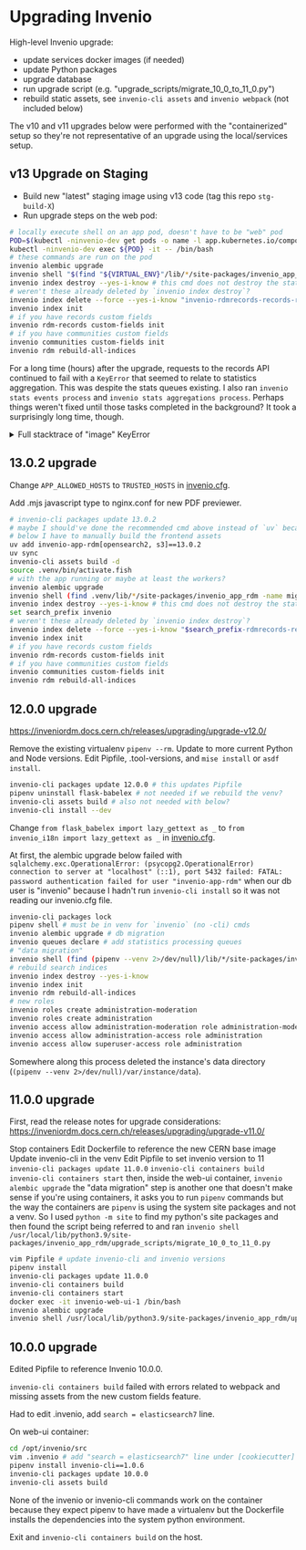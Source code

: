# Upgrading Invenio

High-level Invenio upgrade:

- update services docker images (if needed)
- update Python packages
- upgrade database
- run upgrade script (e.g. "upgrade_scripts/migrate_10_0_to_11_0.py")
- rebuild static assets, see `invenio-cli assets` and `invenio webpack` (not included below)

The v10 and v11 upgrades below were performed with the "containerized" setup so they're not representative of an upgrade using the local/services setup.

## v13 Upgrade on Staging

- Build new "latest" staging image using v13 code (tag this repo `stg-build-X`)
- Run upgrade steps on the web pod:

```sh
# locally execute shell on an app pod, doesn't have to be "web" pod
POD=$(kubectl -ninvenio-dev get pods -o name -l app.kubernetes.io/component=web)
kubectl -ninvenio-dev exec ${POD} -it -- /bin/bash
# these commands are run on the pod
invenio alembic upgrade
invenio shell "$(find "${VIRTUAL_ENV}"/lib/*/site-packages/invenio_app_rdm -name migrate_12_0_to_13_0.py)"
invenio index destroy --yes-i-know # this cmd does not destroy the stats indices
# weren't these already deleted by `invenio index destroy`?
invenio index delete --force --yes-i-know "invenio-rdmrecords-records-record-*-percolators"
invenio index init
# if you have records custom fields
invenio rdm-records custom-fields init
# if you have communities custom fields
invenio communities custom-fields init
invenio rdm rebuild-all-indices
```

For a long time (hours) after the upgrade, requests to the records API continued to fail with a `KeyError` that seemed to relate to statistics aggregation. This was despite the stats queues existing. I also ran `invenio stats events process` and `invenio stats aggregations process`. Perhaps things weren't fixed until those tasks completed in the background? It took a surprisingly long time, though.

<details>
<summary>Full stacktrace of "image" KeyError</summary>

```log
[2025-09-16 11:52:57,691] ERROR in app: Exception on /records [GET]
Traceback (most recent call last):
  File "/opt/invenio/.venv/lib/python3.12/site-packages/flask/app.py", line 1511, in wsgi_app
    response = self.full_dispatch_request()
               ^^^^^^^^^^^^^^^^^^^^^^^^^^^^
  File "/opt/invenio/.venv/lib/python3.12/site-packages/flask/app.py", line 919, in full_dispatch_request
    rv = self.handle_user_exception(e)
         ^^^^^^^^^^^^^^^^^^^^^^^^^^^^^
  File "/opt/invenio/.venv/lib/python3.12/site-packages/flask/app.py", line 917, in full_dispatch_request
    rv = self.dispatch_request()
         ^^^^^^^^^^^^^^^^^^^^^^^
  File "/opt/invenio/.venv/lib/python3.12/site-packages/flask/app.py", line 902, in dispatch_request
    return self.ensure_sync(self.view_functions[rule.endpoint])(**view_args)  # type: ignore[no-any-return]
           ^^^^^^^^^^^^^^^^^^^^^^^^^^^^^^^^^^^^^^^^^^^^^^^^^^^^^^^^^^^^^^^^^
  File "/opt/invenio/.venv/lib/python3.12/site-packages/flask_resources/resources.py", line 65, in view
    return view_meth()
           ^^^^^^^^^^^
  File "/opt/invenio/.venv/lib/python3.12/site-packages/flask_resources/content_negotiation.py", line 116, in inner_content_negotiation
    return f(*args, **kwargs)
           ^^^^^^^^^^^^^^^^^^
  File "/opt/invenio/.venv/lib/python3.12/site-packages/flask_resources/parsers/decorators.py", line 51, in inner
    return f(self, *args, **kwargs)
           ^^^^^^^^^^^^^^^^^^^^^^^^
  File "/opt/invenio/.venv/lib/python3.12/site-packages/flask_resources/parsers/decorators.py", line 51, in inner
    return f(self, *args, **kwargs)
           ^^^^^^^^^^^^^^^^^^^^^^^^
  File "/opt/invenio/.venv/lib/python3.12/site-packages/flask_resources/responses.py", line 39, in inner
    res = f(*args, **kwargs)
          ^^^^^^^^^^^^^^^^^^
  File "/opt/invenio/.venv/lib/python3.12/site-packages/invenio_records_resources/resources/records/resource.py", line 86, in search
    return hits.to_dict(), 200
           ^^^^^^^^^^^^^^
  File "/opt/invenio/.venv/lib/python3.12/site-packages/invenio_records_resources/services/records/results.py", line 252, in to_dict
    if self.aggregations:
       ^^^^^^^^^^^^^^^^^
  File "/opt/invenio/.venv/lib/python3.12/site-packages/invenio_records_resources/services/records/results.py", line 194, in aggregations
    return self._results.labelled_facets.to_dict()
           ^^^^^^^^^^^^^^^^^^^^^^^^^^^^^
  File "/opt/invenio/.venv/lib/python3.12/site-packages/invenio_records_resources/services/records/facets/response.py", line 81, in labelled_facets
    self._labelled_facets[name] = facet.get_labelled_values(
                                  ^^^^^^^^^^^^^^^^^^^^^^^^^^
  File "/opt/invenio/.venv/lib/python3.12/site-packages/invenio_records_resources/services/records/facets/facets.py", line 227, in get_labelled_values
    "label": label_map[key],
             ~~~~~~~~~^^^^^
KeyError: 'image'
```

</details>

## 13.0.2 upgrade

Change `APP_ALLOWED_HOSTS` to `TRUSTED_HOSTS` in [invenio.cfg](/invenio.cfg).

Add .mjs javascript type to nginx.conf for new PDF previewer.

```sh
# invenio-cli packages update 13.0.2
# maybe I should've done the recommended cmd above instead of `uv` because
# below I have to manually build the frontend assets
uv add invenio-app-rdm[opensearch2, s3]==13.0.2
uv sync
invenio-cli assets build -d
source .venv/bin/activate.fish
# with the app running or maybe at least the workers?
invenio alembic upgrade
invenio shell (find .venv/lib/*/site-packages/invenio_app_rdm -name migrate_12_0_to_13_0.py)
invenio index destroy --yes-i-know # this cmd does not destroy the stats indices
set search_prefix invenio
# weren't these already deleted by `invenio index destroy`?
invenio index delete --force --yes-i-know "$search_prefix-rdmrecords-records-record-*-percolators"
invenio index init
# if you have records custom fields
invenio rdm-records custom-fields init
# if you have communities custom fields
invenio communities custom-fields init
invenio rdm rebuild-all-indices
```

## 12.0.0 upgrade

https://inveniordm.docs.cern.ch/releases/upgrading/upgrade-v12.0/

Remove the existing virtualenv `pipenv --rm`.
Update to more current Python and Node versions. Edit Pipfile, .tool-versions, and `mise install` or `asdf install`.

```sh
invenio-cli packages update 12.0.0 # this updates Pipfile
pipenv uninstall flask-babelex # not needed if we rebuild the venv?
invenio-cli assets build # also not needed with below?
invenio-cli install --dev
```

Change `from flask_babelex import lazy_gettext as _` to `from invenio_i18n import lazy_gettext as _` in [invenio.cfg](../invenio.cfg).

At first, the alembic upgrade below failed with `sqlalchemy.exc.OperationalError: (psycopg2.OperationalError) connection to server at "localhost" (::1), port 5432 failed: FATAL:  password authentication failed for user "invenio-app-rdm"` when our db user is "invenio" because I hadn't run `invenio-cli install` so it was not reading our invenio.cfg file.

```sh
invenio-cli packages lock
pipenv shell # must be in venv for `invenio` (no -cli) cmds
invenio alembic upgrade # db migration
invenio queues declare # add statistics processing queues
# "data migration"
invenio shell (find (pipenv --venv 2>/dev/null)/lib/*/site-packages/invenio_app_rdm -name migrate_11_0_to_12_0.py)
# rebuild search indices
invenio index destroy --yes-i-know
invenio index init
invenio rdm rebuild-all-indices
# new roles
invenio roles create administration-moderation
invenio roles create administration
invenio access allow administration-moderation role administration-moderation
invenio access allow administration-access role administration
invenio access allow superuser-access role administration
```

Somewhere along this process deleted the instance's data directory (`(pipenv --venv 2>/dev/null)/var/instance/data`).

## 11.0.0 upgrade

First, read the release notes for upgrade considerations: https://inveniordm.docs.cern.ch/releases/upgrading/upgrade-v11.0/

Stop containers
Edit Dockerfile to reference the new CERN base image
Update invenio-cli in the venv
Edit Pipfile to set invenio version to 11
`invenio-cli packages update 11.0.0`
`invenio-cli containers build`
`invenio-cli containers start`
then, inside the web-ui container, `invenio alembic upgrade`
the "data migration" step is another one that doesn't make sense if you're using containers, it asks you to run `pipenv` commands but the way the containers are `pipenv` is using the system site packages and not a venv. So I used `python -m site` to find my python's site packages and then found the script being referred to and ran
`invenio shell /usr/local/lib/python3.9/site-packages/invenio_app_rdm/upgrade_scripts/migrate_10_0_to_11_0.py`

```sh
vim Pipfile # update invenio-cli and invenio versions
pipenv install
invenio-cli packages update 11.0.0
invenio-cli containers build
invenio-cli containers start
docker exec -it invenio-web-ui-1 /bin/bash
invenio alembic upgrade
invenio shell /usr/local/lib/python3.9/site-packages/invenio_app_rdm/upgrade_scripts/migrate_10_0_to_11_0.py
```

## 10.0.0 upgrade

Edited Pipfile to reference Invenio 10.0.0.

`invenio-cli containers build` failed with errors related to webpack and missing assets from the new custom fields feature.

Had to edit .invenio, add `search = elasticsearch7` line.

On web-ui container:

```sh
cd /opt/invenio/src
vim .invenio # add "search = elasticsearch7" line under [cookiecutter]
pipenv install invenio-cli==1.0.6
invenio-cli packages update 10.0.0
invenio-cli assets build
```

None of the invenio or invenio-cli commands work on the container because they expect pipenv to have made a virtualenv but the Dockerfile installs the dependencies into the system python environment.

Exit and `invenio-cli containers build` on the host.
